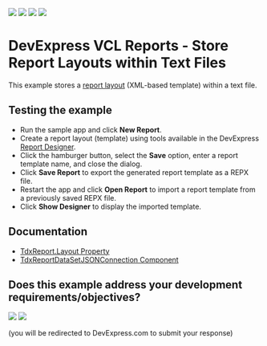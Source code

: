 <!-- default badges list -->
![](https://img.shields.io/endpoint?url=https://codecentral.devexpress.com/api/v1/VersionRange/1051124732/25.1.4%2B)
[![](https://img.shields.io/badge/Open_in_DevExpress_Support_Center-FF7200?style=flat-square&logo=DevExpress&logoColor=white)](https://supportcenter.devexpress.com/ticket/details/T1306454)
[![](https://img.shields.io/badge/📖_How_to_use_DevExpress_Examples-e9f6fc?style=flat-square)](https://docs.devexpress.com/GeneralInformation/403183)
[![](https://img.shields.io/badge/💬_Leave_Feedback-feecdd?style=flat-square)](#does-this-example-address-your-development-requirementsobjectives)
<!-- default badges end -->

# DevExpress VCL Reports - Store Report Layouts within Text Files 

This example stores a [report layout](https://docs.devexpress.com/VCL/dxReport.TdxReport.Layout) (XML-based template) within a text file.

## Testing the example

* Run the sample app and click **New Report**.
* Create a report layout (template) using tools available in the DevExpress [Report Designer](https://docs.devexpress.com/XtraReports/119176/web-reporting/web-end-user-report-designer).
* Click the hamburger button, select the **Save** option, enter a report template name, and close the dialog.
* Click **Save Report** to export the generated report template as a REPX file.
* Restart the app and click **Open Report** to import a report template from a previously saved REPX file.
* Click **Show Designer** to display the imported template.

## Documentation

* [TdxReport.Layout Property](https://docs.devexpress.com/VCL/dxReport.TdxReport.Layout)
* [TdxReportDataSetJSONConnection Component](https://docs.devexpress.com/VCL/dxReport.ConnectionString.JSON.DB.TdxReportDataSetJSONConnection)

<!-- feedback -->
## Does this example address your development requirements/objectives?

[<img src="https://www.devexpress.com/support/examples/i/yes-button.svg"/>](https://www.devexpress.com/support/examples/survey.xml?utm_source=github&utm_campaign=vcl-reports-store-layout-template-file&~~~was_helpful=yes) [<img src="https://www.devexpress.com/support/examples/i/no-button.svg"/>](https://www.devexpress.com/support/examples/survey.xml?utm_source=github&utm_campaign=vcl-reports-store-layout-template-file&~~~was_helpful=no)

(you will be redirected to DevExpress.com to submit your response)
<!-- feedback end -->



